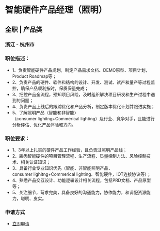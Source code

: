 
# 智能硬件产品经理（照明）
## 全职  |  产品类
### 浙江 - 杭州市

### 职位描述：
- 1、负责智能硬件产品规划，制定产品需求文档、DEMO原型、项目计划，Product&nbsp;Roadmap等；
- 2、负责产品的硬件、软件和结构的设计、开发、测试、试产和量产等过程监控，确保产品顺利按时，保质保量完成；
- 3、把控产品全流程，预知项目风险，及时组织解决项目研发和生产过程中遇到的问题；
- 4、负责产品上线后的跟踪优化和产品分析，制定版本优化计划并跟进实施；
- 5、了解照明产品（智能和非智能）（consumer&nbsp;lighitng+Commerical&nbsp;lighting）及行业、竞争对手，且能进行分析评估、优化产品体验和方向。

### 职位要求：
- 1、3年以上扎实的硬件产品工作经验，且负责过照明产品线；
- 2、熟悉智能硬件的项目管理流程、生产流程、质量控制方法、风险控制技术、相关认证知识；
- 3、具备行业专业知识优先（智能、非智能照明产品、consumer&nbsp;lighitng+Commerical&nbsp;lighting、智能硬件，IOT连接协议等）；
- 4、熟悉产品交互设计、功能逻辑设计相关流程，包括PRD文档、产品原型等；
- 5、关注细节，苛求完美，具备良好的沟通能力，协作能力，和调配资源能力，聪明、皮实。
### 申请方式
- <a href="mailto:hr@tuya.com?subject=求职简历-智能硬件产品经理（照明）-来自GitHub">立即申请</a>